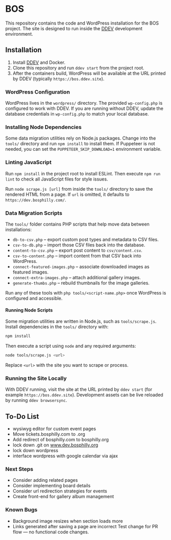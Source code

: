 # BOS

This repository contains the code and WordPress installation for the BOS
project. The site is designed to run inside the [DDEV](https://ddev.com/)
development environment.

## Installation

1. Install [DDEV](https://ddev.com/) and Docker.
2. Clone this repository and run `ddev start` from the project root.
3. After the containers build, WordPress will be available at the URL
   printed by DDEV (typically `https://bos.ddev.site`).

### WordPress Configuration

WordPress lives in the `wordpress/` directory. The provided `wp-config.php`
is configured to work with DDEV. If you are running without DDEV, update the
database credentials in `wp-config.php` to match your local database.

### Installing Node Dependencies

Some data migration utilities rely on Node.js packages. Change into the
`tools/` directory and run `npm install` to install them. If Puppeteer is not
needed, you can set the `PUPPETEER_SKIP_DOWNLOAD=1` environment variable.

### Linting JavaScript

Run `npm install` in the project root to install ESLint. Then execute `npm run lint` to check all JavaScript files for style issues.

Run `node scrape.js [url]` from inside the `tools/` directory to save the
rendered HTML from a page. If `url` is omitted, it defaults to
`https://dev.bosphilly.com/`.

### Data Migration Scripts

The `tools/` folder contains PHP scripts that help move data between
installations:

* `db-to-csv.php` – export custom post types and metadata to CSV files.
* `csv-to-db.php` – import those CSV files back into the database.
* `content-to-csv.php` – export post content to `csv/content.csv`.
* `csv-to-content.php` – import content from that CSV back into WordPress.
* `connect-featured-images.php` – associate downloaded images as featured
  images.
* `connect-extra-images.php` – attach additional gallery images.
* `generate-thumbs.php` – rebuild thumbnails for the image galleries.

Run any of these tools with `php tools/<script-name.php>` once WordPress is
configured and accessible.

#### Running Node Scripts

Some migration utilities are written in Node.js, such as `tools/scrape.js`.
Install dependencies in the `tools/` directory with:

```bash
npm install
```

Then execute a script using `node` and any required arguments:

```bash
node tools/scrape.js <url>
```

Replace `<url>` with the site you want to scrape or process.

### Running the Site Locally

With DDEV running, visit the site at the URL printed by `ddev start` (for
example `https://bos.ddev.site`). Development assets can be live reloaded by
running `ddev browsersync`.

## To-Do List
+ wysiwyg editor for custom event pages
+ Move tickets.bosphilly.com to .org
+ Add redirect of bosphilly.com to bosphilly.org
+ lock down .git on www.dev.bosphilly.org
+ lock down wordpress
+ interface wordpress with google calendar via ajax

### Next Steps
+ Consider adding related pages
+ Consider implementing board details
+ Consider url redirection strategies for events
+ Create front-end for gallery album management

### Known Bugs
+ Background image resizes when section loads more
+ Links generated after saving a page are incorrect
Test change for PR flow — no functional code changes.
